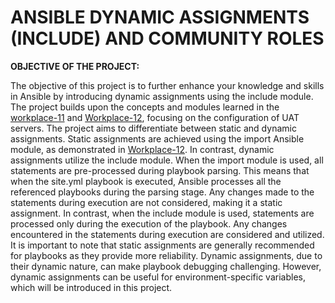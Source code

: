 # ANSIBLE DYNAMIC ASSIGNMENTS (INCLUDE) AND COMMUNITY ROLES

**OBJECTIVE OF THE PROJECT:**

The objective of this project is to further enhance your knowledge and skills in Ansible by introducing dynamic assignments using the include module. The project builds upon the concepts and modules learned in the [workplace-11](https://github.com/olaniyi2oguns/Workplace-11.git) and [Workplace-12](https://github.com/olaniyi2oguns/Workplace-12.git), focusing on the configuration of UAT servers. The project aims to differentiate between static and dynamic assignments. Static assignments are achieved using the import Ansible module, as demonstrated in [Workplace-12](https://github.com/olaniyi2oguns/Workplace-12.git). In contrast, dynamic assignments utilize the include module. When the import module is used, all statements are pre-processed during playbook parsing. This means that when the site.yml playbook is executed, Ansible processes all the referenced playbooks during the parsing stage. Any changes made to the statements during execution are not considered, making it a static assignment. In contrast, when the include module is used, statements are processed only during the execution of the playbook. Any changes encountered in the statements during execution are considered and utilized. It is important to note that static assignments are generally recommended for playbooks as they provide more reliability. Dynamic assignments, due to their dynamic nature, can make playbook debugging challenging. However, dynamic assignments can be useful for environment-specific variables, which will be introduced in this project.





